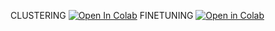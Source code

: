 CLUSTERING 
[![Open In Colab](https://colab.research.google.com/assets/colab-badge.svg)](https://colab.research.google.com/github/Akashthakur0326/resume_recommender_2/blob/main/clustering_job_descriptions.ipynb)
FINETUNING 
[![Open in Colab](https://colab.research.google.com/assets/colab-badge.svg)](https://colab.research.google.com/drive/1oPZm_LiVJGRaBEg6N4LmmDXK-LXiMmB4)
